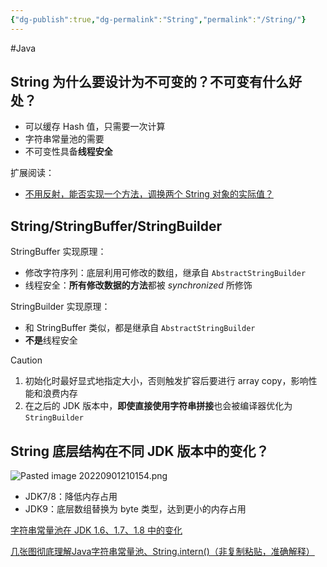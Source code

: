```yaml
---
{"dg-publish":true,"dg-permalink":"String","permalink":"/String/"}
---
```



#Java 

## String 为什么要设计为不可变的？不可变有什么好处？

- 可以缓存 Hash 值，只需要一次计算
- 字符串常量池的需要
- 不可变性具备**线程安全**

扩展阅读：
- [不用反射，能否实现一个方法，调换两个 String 对象的实际值？](https://mp.weixin.qq.com/s/goH_MKPgSWm0u_h4z8S7YQ)

## String/StringBuffer/StringBuilder

StringBuffer 实现原理：
- 修改字符序列：底层利用可修改的数组，继承自 `AbstractStringBuilder`
- 线程安全：**所有修改数据的方法**都被 *synchronized* 所修饰

StringBuilder 实现原理：
- 和 StringBuffer 类似，都是继承自 `AbstractStringBuilder`
- **不是**线程安全

> [!caution] 
> 1. 初始化时最好显式地指定大小，否则触发扩容后要进行 array copy，影响性能和浪费内存
> 2. 在之后的 JDK 版本中，**即使直接使用字符串拼接**也会被编译器优化为 `StringBuilder` 

## String 底层结构在不同 JDK 版本中的变化？

![Pasted image 20220901210154.png](/img/user/attachments/images/Pasted%20image%2020220901210154.png)

- JDK7/8：降低内存占用
- JDK9：底层数组替换为 byte 类型，达到更小的内存占用

[字符串常量池在 JDK 1.6、1.7、1.8 中的变化](obsidian://open?vault=%E7%AC%94%E8%AE%B0&file=src%2Funarchived%2FString%20JVM%20%E5%B8%B8%E9%87%8F%E6%B1%A0%E7%9A%84%E7%89%88%E6%9C%AC%E5%8F%98%E5%8C%96)

[几张图彻底理解Java字符串常量池、String.intern()（非复制粘贴，准确解释）](https://blog.csdn.net/weixin_42310154/article/details/122861042)